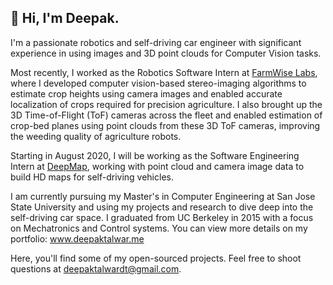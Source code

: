 ## :wave: Hi, I'm Deepak. 
I'm a passionate robotics and self-driving car engineer with significant experience in using images and 3D point clouds for Computer Vision tasks. 

Most recently, I worked as the Robotics Software Intern at [FarmWise Labs](https://farmwise.io), where I developed computer vision-based stereo-imaging algorithms to estimate crop heights using camera images and enabled accurate localization of crops required for precision agriculture. I also brought up the 3D Time-of-Flight (ToF) cameras across the fleet and enabled estimation of crop-bed planes using point clouds from these 3D ToF cameras, improving the weeding quality of agriculture robots.

Starting in August 2020, I will be working as the Software Engineering Intern at [DeepMap](https://www.deepmap.ai/), working with point cloud and camera image data to build HD maps for self-driving vehicles.

I am currently pursuing my Master's in Computer Engineering at San Jose State University and using my projects and research to dive deep into the self-driving car space. I graduated from UC Berkeley in 2015 with a focus on Mechatronics and Control systems. You can view more details on my portfolio: www.deepaktalwar.me

Here, you'll find some of my open-sourced projects. Feel free to shoot questions at deepaktalwardt@gmail.com. 
